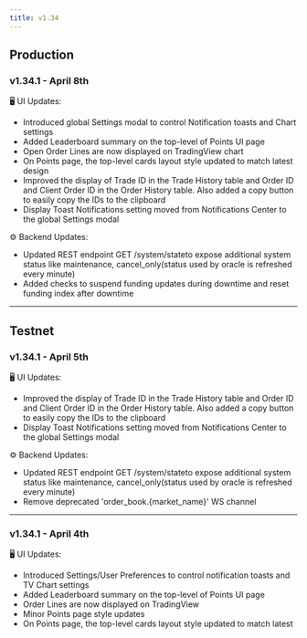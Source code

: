 ```yaml
---
title: v1.34
---
```


## Production

### v1.34.1 - April 8th

🖥️ UI Updates:

* Introduced global Settings modal to control Notification toasts and Chart settings
* Added Leaderboard summary on the top-level of Points UI page
* Open Order Lines are now displayed on TradingView chart
* On Points page, the top-level cards layout style updated to match latest design
* Improved the display of Trade ID in the Trade History table and Order ID and Client Order ID in the Order History table. Also added a copy button to easily copy the IDs to the clipboard
* Display Toast Notifications setting moved from Notifications Center to the global Settings modal

⚙️ Backend Updates:

* Updated REST endpoint GET /system/stateto expose additional system status like maintenance, cancel_only(status used by oracle is refreshed every minute)
* Added checks to suspend funding updates during downtime and reset funding index after downtime

***

## Testnet

### v1.34.1 - April 5th

🖥️ UI Updates:

* Improved the display of Trade ID in the Trade History table and Order ID and Client Order ID in the Order History table. Also added a copy button to easily copy the IDs to the clipboard
* Display Toast Notifications setting moved from Notifications Center to the global Settings modal

⚙️ Backend Updates:

* Updated REST endpoint GET /system/stateto expose additional system status like maintenance, cancel_only(status used by oracle is refreshed every minute)
* Remove deprecated 'order_book.{market_name}' WS channel

***

### v1.34.1 - April 4th

🖥️ UI Updates:

* Introduced Settings/User Preferences to control notification toasts and TV Chart settings
* Added Leaderboard summary on the top-level of Points UI page
* Order Lines are now displayed on TradingView
* Minor Points page style updates
* On Points page, the top-level cards layout style updated to match latest

